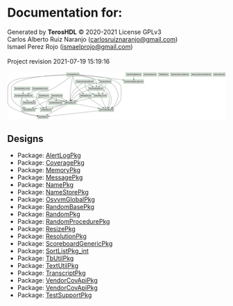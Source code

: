 # Documentation for: 

Generated by **TerosHDL** © 2020-2021 License GPLv3<br>Carlos Alberto Ruiz Naranjo (carlosruiznaranjo@gmail.com)<br>Ismael Perez Rojo (ismaelprojo@gmail.com)<br><br>Project revision 2021-07-19 15:19:16<br><br>
![system](./doc_internal/dependency_graph.svg "System")
## Designs

- Package: [AlertLogPkg ](./doc_internal/AlertLogPkg.md)
- Package: [CoveragePkg ](./doc_internal/CoveragePkg.md)
- Package: [MemoryPkg ](./doc_internal/MemoryPkg.md)
- Package: [MessagePkg ](./doc_internal/MessagePkg.md)
- Package: [NamePkg ](./doc_internal/NamePkg.md)
- Package: [NameStorePkg ](./doc_internal/NameStorePkg.md)
- Package: [OsvvmGlobalPkg ](./doc_internal/OsvvmGlobalPkg.md)
- Package: [RandomBasePkg ](./doc_internal/RandomBasePkg.md)
- Package: [RandomPkg ](./doc_internal/RandomPkg.md)
- Package: [RandomProcedurePkg ](./doc_internal/RandomProcedurePkg.md)
- Package: [ResizePkg ](./doc_internal/ResizePkg.md)
- Package: [ResolutionPkg ](./doc_internal/ResolutionPkg.md)
- Package: [ScoreboardGenericPkg ](./doc_internal/ScoreboardGenericPkg.md)
- Package: [SortListPkg_int ](./doc_internal/SortListPkg_int.md)
- Package: [TbUtilPkg ](./doc_internal/TbUtilPkg.md)
- Package: [TextUtilPkg ](./doc_internal/TextUtilPkg.md)
- Package: [TranscriptPkg ](./doc_internal/TranscriptPkg.md)
- Package: [VendorCovApiPkg ](./doc_internal/VendorCovApiPkg.md)
- Package: [VendorCovApiPkg ](./doc_internal/VendorCovApiPkg_Aldec.md)
- Package: [TestSupportPkg ](./doc_internal/Demo_Rand.md)

